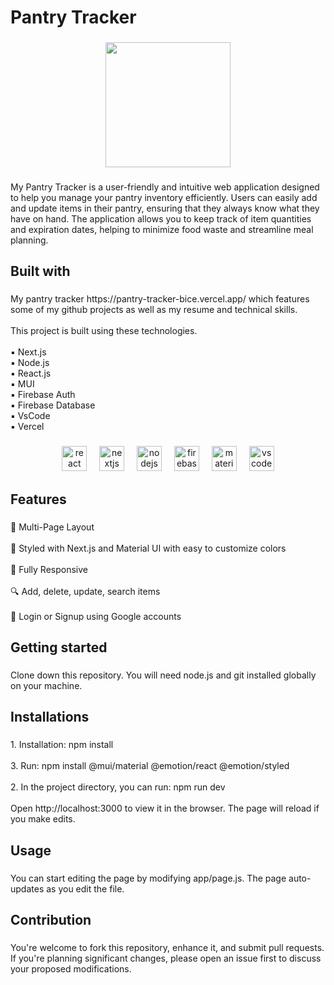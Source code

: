 <h1 align="left">Pantry Tracker</h1>

###

<div align="center">
  <img height="200" src="https://th.bing.com/th/id/R.134e981ed86e27dd576d9c08c8353f62?rik=GF05Wc21MNBTgg&pid=ImgRaw&r=0"  />
</div>

###

<p align="left">My Pantry Tracker is a user-friendly and intuitive web application designed to help you manage your pantry inventory efficiently. Users can easily add and update items in their pantry, ensuring that they always know what they have on hand. The application allows you to keep track of item quantities and expiration dates, helping to minimize food waste and streamline meal planning.</p>

###

<h2 align="left">Built with</h2>

###

<p align="left">My pantry tracker https://pantry-tracker-bice.vercel.app/ which features some of my github projects as well as my resume and technical skills.<br><br>This project is built using these technologies.<br><br>▪ Next.js<br>▪ Node.js<br>▪ React.js<br>▪ MUI<br>▪ Firebase Auth<br>▪ Firebase Database<br>▪ VsCode<br>▪ Vercel</p>

###

<div align="center">
  <img src="https://cdn.jsdelivr.net/gh/devicons/devicon/icons/react/react-original.svg" height="40" alt="react logo"  />
  <img width="12" />
  <img src="https://cdn.jsdelivr.net/gh/devicons/devicon/icons/nextjs/nextjs-original.svg" height="40" alt="nextjs logo"  />
  <img width="12" />
  <img src="https://cdn.jsdelivr.net/gh/devicons/devicon/icons/nodejs/nodejs-original.svg" height="40" alt="nodejs logo"  />
  <img width="12" />
  <img src="https://cdn.jsdelivr.net/gh/devicons/devicon/icons/firebase/firebase-plain.svg" height="40" alt="firebase logo"  />
  <img width="12" />
  <img src="https://cdn.jsdelivr.net/gh/devicons/devicon/icons/materialui/materialui-original.svg" height="40" alt="materialui logo"  />
  <img width="12" />
  <img src="https://cdn.jsdelivr.net/gh/devicons/devicon/icons/vscode/vscode-original.svg" height="40" alt="vscode logo"  />
</div>

###

<h2 align="left">Features</h2>

###

<p align="left">📖 Multi-Page Layout<br><br>🎨 Styled with Next.js and Material UI with easy to customize colors<br><br>📱 Fully Responsive<br><br>🔍 Add, delete, update, search items<br><br>🔐 Login or Signup using Google accounts</p>

###

<h2 align="left">Getting started</h2>

###

<p align="left">Clone down this repository. You will need node.js and git installed globally on your machine.</p>

###

<h2 align="left">Installations</h2>

###

<p align="left">1. Installation: npm install<br><br>3. Run: npm install @mui/material @emotion/react @emotion/styled<br><br>2. In the project directory, you can run: npm run dev<br><br>Open http://localhost:3000 to view it in the browser. The page will reload if you make edits.</p>

###

<h2 align="left">Usage</h2>

###

<p align="left">You can start editing the page by modifying app/page.js. The page auto-updates as you edit the file.</p>

###

<h2 align="left">Contribution</h2>

###

<p align="left">You're welcome to fork this repository, enhance it, and submit pull requests. If you're planning significant changes, please open an issue first to discuss your proposed modifications.</p>

###

